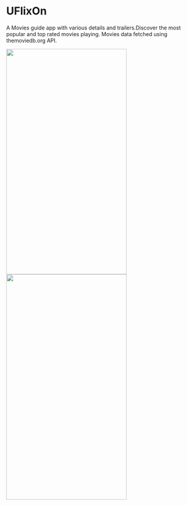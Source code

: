 # UFlixOn
A Movies guide app with various details and trailers.Discover the most popular and top rated movies playing. Movies data fetched using themoviedb.org API.                       


<img src="https://user-images.githubusercontent.com/49573131/142771233-52e5fe5d-86a5-4997-bbee-785e667060d7.jpg" width="320" height="600">    <img src="https://user-images.githubusercontent.com/49573131/142771233-52e5fe5d-86a5-4997-bbee-785e667060d7.jpg" width="320" height="600">
        





